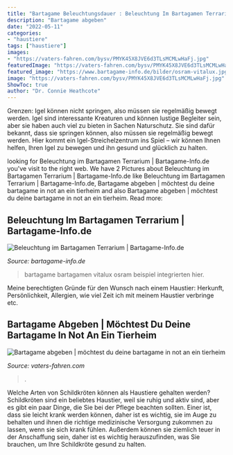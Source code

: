 ```yaml
---
title: "Bartagame Beleuchtungsdauer : Beleuchtung Im Bartagamen Terrarium"
description: "Bartagame abgeben"
date: "2022-05-11"
categories:
- "haustiere"
tags: ["haustiere"]
images:
- "https://vaters-fahren.com/bysv/PMYK45X8JVE6d3TLsMCMLwHaFj.jpg"
featuredImage: "https://vaters-fahren.com/bysv/PMYK45X8JVE6d3TLsMCMLwHaFj.jpg"
featured_image: "https://www.bartagame-info.de/bilder/osram-vitalux.jpg"
image: "https://vaters-fahren.com/bysv/PMYK45X8JVE6d3TLsMCMLwHaFj.jpg"
ShowToc: true
author: "Dr. Connie Heathcote"
---
```



Grenzen: Igel können nicht springen, also müssen sie regelmäßig bewegt werden.
Igel sind interessante Kreaturen und können lustige Begleiter sein, aber sie haben auch viel zu bieten in Sachen Naturschutz. Sie sind dafür bekannt, dass sie springen können, also müssen sie regelmäßig bewegt werden. Hier kommt ein Igel-Streichelzentrum ins Spiel – wir können Ihnen helfen, Ihren Igel zu bewegen und ihn gesund und glücklich zu halten.

	

		
looking for Beleuchtung im Bartagamen Terrarium | Bartagame-Info.de you've visit to the right web. We have 2 Pictures about Beleuchtung im Bartagamen Terrarium | Bartagame-Info.de like Beleuchtung im Bartagamen Terrarium | Bartagame-Info.de, Bartagame abgeben | möchtest du deine bartagame in not an ein tierheim and also Bartagame abgeben | möchtest du deine bartagame in not an ein tierheim. Read more:
		
    
## Beleuchtung Im Bartagamen Terrarium | Bartagame-Info.de

<img loading=lazy src="https://www.bartagame-info.de/bilder/osram-vitalux.jpg" onerror="this.onerror=null;this.src='https://tse3.mm.bing.net/th?id=OIP.fCdUSXgFiZwsRyJfDGzvzwHaFj&amp;pid=15.1';" alt="Beleuchtung im Bartagamen Terrarium | Bartagame-Info.de">

_Source: bartagame-info.de_

>bartagame bartagamen vitalux osram beispiel integrierten hier. 

	

Meine berechtigten Gründe für den Wunsch nach einem Haustier: Herkunft, Persönlichkeit, Allergien, wie viel Zeit ich mit meinem Haustier verbringe etc.

    
## Bartagame Abgeben | Möchtest Du Deine Bartagame In Not An Ein Tierheim

<img loading=lazy src="https://vaters-fahren.com/bysv/PMYK45X8JVE6d3TLsMCMLwHaFj.jpg" onerror="this.onerror=null;this.src='https://tse1.mm.bing.net/th?id=OIP.hKTNn3K9ovN1-U-Ltjs_dQAAAA&amp;pid=15.1';" alt="Bartagame abgeben | möchtest du deine bartagame in not an ein tierheim">

_Source: vaters-fahren.com_

>. 

	

Welche Arten von Schildkröten können als Haustiere gehalten werden?
Schildkröten sind ein beliebtes Haustier, weil sie ruhig und aktiv sind, aber es gibt ein paar Dinge, die Sie bei der Pflege beachten sollten. Einer ist, dass sie leicht krank werden können, daher ist es wichtig, sie im Auge zu behalten und ihnen die richtige medizinische Versorgung zukommen zu lassen, wenn sie sich krank fühlen. Außerdem können sie ziemlich teuer in der Anschaffung sein, daher ist es wichtig herauszufinden, was Sie brauchen, um Ihre Schildkröte gesund zu halten.

